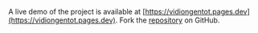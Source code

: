 A live demo of the project is available at [https://vidiongentot.pages.dev](https://vidiongentot.pages.dev).
Fork the [repository](https://github.com/nangtoferia/bokephd) on GitHub.